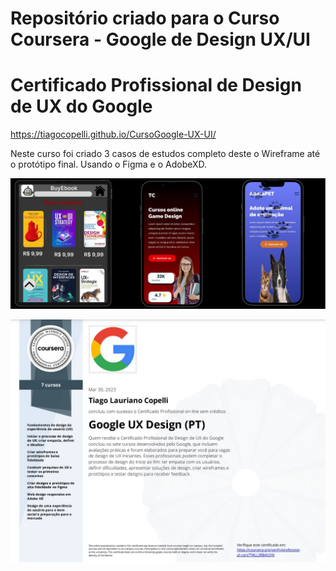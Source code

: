 
# Repositório criado para o Curso Coursera - Google de Design UX/UI

# Certificado Profissional de Design de UX do Google

<https://tiagocopelli.github.io/CursoGoogle-UX-UI/>

Neste curso foi criado 3 casos de estudos completo 
deste o Wireframe até o protótipo final.
Usando o Figma e o AdobeXD.

![](img/portfolio/foto.PNG)



![](img/portfolio/Certificado.jpg)

